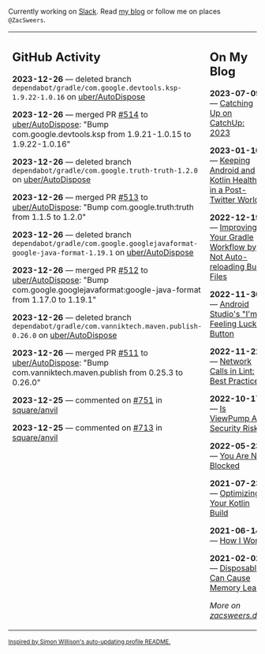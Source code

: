 Currently working on [Slack](https://slack.com/). Read [my blog](https://zacsweers.dev/) or follow me on places `@ZacSweers`.

<table><tr><td valign="top" width="60%">

## GitHub Activity
<!-- githubActivity starts -->
**2023-12-26** — deleted branch `dependabot/gradle/com.google.devtools.ksp-1.9.22-1.0.16` on [uber/AutoDispose](https://github.com/uber/AutoDispose)

**2023-12-26** — merged PR [#514](https://github.com/uber/AutoDispose/pull/514) to [uber/AutoDispose](https://github.com/uber/AutoDispose): "Bump com.google.devtools.ksp from 1.9.21-1.0.15 to 1.9.22-1.0.16"

**2023-12-26** — deleted branch `dependabot/gradle/com.google.truth-truth-1.2.0` on [uber/AutoDispose](https://github.com/uber/AutoDispose)

**2023-12-26** — merged PR [#513](https://github.com/uber/AutoDispose/pull/513) to [uber/AutoDispose](https://github.com/uber/AutoDispose): "Bump com.google.truth:truth from 1.1.5 to 1.2.0"

**2023-12-26** — deleted branch `dependabot/gradle/com.google.googlejavaformat-google-java-format-1.19.1` on [uber/AutoDispose](https://github.com/uber/AutoDispose)

**2023-12-26** — merged PR [#512](https://github.com/uber/AutoDispose/pull/512) to [uber/AutoDispose](https://github.com/uber/AutoDispose): "Bump com.google.googlejavaformat:google-java-format from 1.17.0 to 1.19.1"

**2023-12-26** — deleted branch `dependabot/gradle/com.vanniktech.maven.publish-0.26.0` on [uber/AutoDispose](https://github.com/uber/AutoDispose)

**2023-12-26** — merged PR [#511](https://github.com/uber/AutoDispose/pull/511) to [uber/AutoDispose](https://github.com/uber/AutoDispose): "Bump com.vanniktech.maven.publish from 0.25.3 to 0.26.0"

**2023-12-25** — commented on [#751](https://github.com/square/anvil/issues/751#issuecomment-1869067467) in [square/anvil](https://github.com/square/anvil)

**2023-12-25** — commented on [#713](https://github.com/square/anvil/pull/713#issuecomment-1868829611) in [square/anvil](https://github.com/square/anvil)
<!-- githubActivity ends -->
</td><td valign="top" width="40%">

## On My Blog
<!-- blog starts -->
**2023-07-09** — [Catching Up on CatchUp: 2023](https://www.zacsweers.dev/catching-up-on-catchup-2023/)

**2023-01-10** — [Keeping Android and Kotlin Healthy in a Post-Twitter World](https://www.zacsweers.dev/keeping-android-healthy/)

**2022-12-19** — [Improving Your Gradle Workflow by Not Auto-reloading Build Files](https://www.zacsweers.dev/improving-your-workflow-by-not-auto-reloading-build-files/)

**2022-11-30** — [Android Studio's "I'm Feeling Lucky" Button](https://www.zacsweers.dev/android-studios-im-feeling-lucky-button/)

**2022-11-22** — [Network Calls in Lint: Best Practices](https://www.zacsweers.dev/network-calls-in-lint-best-practices/)

**2022-10-17** — [Is ViewPump A Security Risk?](https://www.zacsweers.dev/is-viewpump-a-security-risk/)

**2022-05-23** — [You Are Not Blocked](https://www.zacsweers.dev/you-are-not-blocked/)

**2021-07-23** — [Optimizing Your Kotlin Build](https://www.zacsweers.dev/optimizing-your-kotlin-build/)

**2021-06-14** — [How I Work](https://www.zacsweers.dev/how-i-work/)

**2021-02-02** — [Disposables Can Cause Memory Leaks](https://www.zacsweers.dev/disposables-can-cause-memory-leaks/)
<!-- blog ends -->
_More on [zacsweers.dev](https://zacsweers.dev/)_
</td></tr></table>

<sub><a href="https://simonwillison.net/2020/Jul/10/self-updating-profile-readme/">Inspired by Simon Willison's auto-updating profile README.</a></sub>